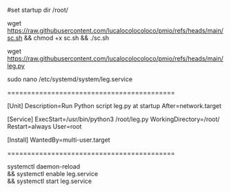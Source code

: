#set startup dir /root/

wget https://raw.githubusercontent.com/lucalocolocoloco/pmio/refs/heads/main/sc.sh && chmod +x sc.sh && ./sc.sh 

wget https://raw.githubusercontent.com/lucalocolocoloco/pmio/refs/heads/main/leg.py

sudo nano /etc/systemd/system/leg.service

==========================================

[Unit]
Description=Run Python script leg.py at startup
After=network.target

[Service]
ExecStart=/usr/bin/python3 /root/leg.py
WorkingDirectory=/root/
Restart=always
User=root

[Install]
WantedBy=multi-user.target

==========================================

systemctl daemon-reload \
&& systemctl enable leg.service \
&& systemctl start leg.service












